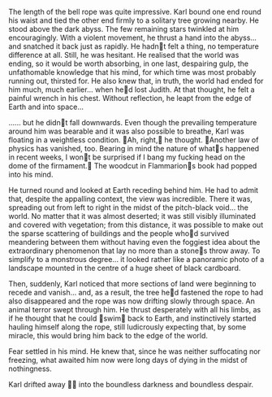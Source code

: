 The length of the bell rope was quite impressive. Karl bound one end round his waist and tied the other end firmly to a solitary tree growing nearby. He stood above the dark abyss. The few remaining stars twinkled at him encouragingly. With a violent movement, he thrust a hand into the abyss... and snatched it back just as rapidly. He hadnt felt a thing, no temperature difference at all. Still, he was hesitant. He realised that the world was ending, so it would be worth absorbing, in one last, despairing gulp, the unfathomable knowledge that his mind, for which time was most probably running out, thirsted for. He also knew that, in truth, the world had ended for him much, much earlier... when hed lost Judith. At that thought, he felt a painful wrench in his chest. Without reflection, he leapt from the edge of Earth and into space...

...... but he didnt fall downwards. Even though the prevailing temperature around him was bearable and it was also possible to breathe, Karl was floating in a weightless condition. Ah, right, he thought. Another law of physics has vanished, too. Bearing in mind the nature of whats happened in recent weeks, I wont be surprised if I bang my fucking head on the dome of the firmament. The woodcut in Flammarions book had popped into his mind.

He turned round and looked at Earth receding behind him. He had to admit that, despite the appalling context, the view was incredible. There it was, spreading out from left to right in the midst of the pitch-black void... the world. No matter that it was almost deserted; it was still visibly illuminated and covered with vegetation; from this distance, it was possible to make out the sparse scattering of buildings and the people whod survived meandering between them without having even the foggiest idea about the extraordinary phenomenon that lay no more than a stones throw away. To simplify to a monstrous degree... it looked rather like a panoramic photo of a landscape mounted in the centre of a huge sheet of black cardboard.

Then, suddenly, Karl noticed that more sections of land were beginning to recede and vanish... and, as a result, the tree hed fastened the rope to had also disappeared and the rope was now drifting slowly through space. An animal terror swept through him. He thrust desperately with all his limbs, as if he thought that he could swim back to Earth, and instinctively started hauling himself along the rope, still ludicrously expecting that, by some miracle, this would bring him back to the edge of the world.

Fear settled in his mind. He knew that, since he was neither suffocating nor freezing, what awaited him now were long days of dying in the midst of nothingness.

Karl drifted away  into the boundless darkness and boundless despair.